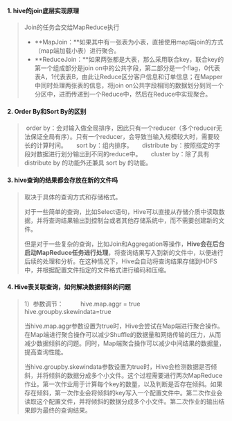 

#### 1. hive的join底层实现原理



> Join的任务会交给MapReduce执行
>
> * **MapJoin：**如果其中有一张表为小表，直接使用map端join的方式（map端加载小表）进行聚合。
> * **ReduceJoin：**如果两张都是大表，那么采用联合key，联合key的第一个组成部分是join on中的公共字段，第二部分是一个flag，0代表表A，1代表表B，由此让Reduce区分客户信息和订单信息；在Mapper中同时处理两张表的信息，将join on公共字段相同的数据划分到同一个分区中，进而传递到一个Reduce中，然后在Reduce中实现聚合。

#### 2. Order By和Sort By的区别

> ​	order by：会对输入做全局排序，因此只有一个reducer（多个reducer无法保证全局有序）。只有一个reducer，会导致当输入规模较大时，需要较长的计算时间。
>   sort by：组内排序。
>   distribute by：按照指定的字段对数据进行划分输出到不同的reduce中。
>   cluster by：除了具有 distribute by 的功能外还兼具 sort by 的功能。

#### 3. hive查询的结果都会存放在新的文件吗

> 取决于具体的查询方式和存储格式。
>
> 对于一些简单的查询，比如Select语句，Hive可以直接从存储介质中读取数据，并将查询结果输出到控制台或者其他存储系统中，而不需要创建新的文件。
>
> 但是对于一些复杂的查询，比如Join和Aggregation等操作，**Hive会在后台启动MapReduce任务进行处理**，将查询结果写入到新的文件中，以便进行后续的处理和分析。在这种情况下，Hive会自动将查询结果存储到HDFS中，并根据配置文件指定的文件格式进行编码和压缩。

#### 4. Hive表关联查询，如何解决数据倾斜的问题

> 1）参数调节：
>     hive.map.aggr = true
>     hive.groupby.skewindata=true
>
> 当hive.map.aggr参数设置为true时，Hive会尝试在Map端进行聚合操作。在Map端进行聚合操作可以减少Shuffle的数据量和网络传输的压力，从而减少数据倾斜的问题。同时，Map端聚合操作可以减少中间结果的数据量，提高查询性能。
>
> 当hive.groupby.skewindata参数设置为true时，Hive会检测数据是否倾斜，并将倾斜的数据分成多个小文件。这个过程需要进行两次MapReduce作业。第一次作业用于计算每个key的数量，以及判断是否存在倾斜。如果存在倾斜，第一次作业会将倾斜的key写入一个配置文件中。第二次作业会读取这个配置文件，并将倾斜的数据分成多个小文件。第二次作业的输出结果即为最终的查询结果。


